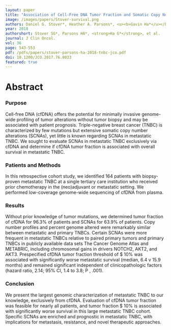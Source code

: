 ```yaml
---
layout: paper
title: "Association of Cell-Free DNA Tumor Fraction and Somatic Copy Number Alterations With Survival in Metastatic Triple-Negative Breast Cancer"
image: /images/papers/Stover-survival.png
authors: Daniel G. Stover*, Heather A. Parsons*, <u><b>Gavin Ha*</u></b>, Samuel S. Freeman, William T. Barry, Hao Guo, Atish D. Choudhury, Gregory Gydush, Sarah C. Reed, Justin Rhoades, Denisse Rotem, Melissa E. Hughes, Deborah A. Dillon, Ann H. Partridge, NikhilWagle, Ian E. Krop, Gad Getz, Todd R. Golub, J. Christopher Love, Eric P.Winer, Sara M. Tolaney, Nancy U. Lin, and Viktor A. Adalsteinsson.
year: 2018
authorshort: Stover SG*, Parsons HA*, <strong>Ha G*</strong>, et al. 
journal: J Clin Oncol.
vol: 36
page: 543-553
pdf: /pdfs/papers/stover-parsons-ha-2018-tnbc-jco.pdf
doi: 10.1200/JCO.2017.76.0033
featured: true
---
```


# Abstract

### Purpose
Cell-free DNA (cfDNA) offers the potential for minimally invasive genome-wide profiling of tumor alterations without tumor biopsy and may be associated with patient prognosis. Triple-negative breast cancer (TNBC) is characterized by few mutations but extensive somatic copy number alterations (SCNAs), yet little is known regarding SCNAs in metastatic TNBC. We sought to evaluate SCNAs in metastatic TNBC exclusively via cfDNA and determine if cfDNA tumor fraction is associated with overall survival in metastatic TNBC.

### Patients and Methods
In this retrospective cohort study, we identified 164 patients with biopsy-proven metastatic TNBC at a single tertiary care institution who received prior chemotherapy in the (neo)adjuvant or metastatic setting. We performed low-coverage genome-wide sequencing of cfDNA from plasma.

### Results
Without prior knowledge of tumor mutations, we determined tumor fraction of cfDNA for 96.3% of patients and SCNAs for 63.9% of patients. Copy number profiles and percent genome altered were remarkably similar between metastatic and primary TNBCs. Certain SCNAs were more frequent in metastatic TNBCs relative to paired primary tumors and primary TNBCs in publicly available data sets The Cancer Genome Atlas and METABRIC, including chromosomal gains in drivers NOTCH2, AKT2, and AKT3. Prespecified cfDNA tumor fraction threshold of $ 10% was associated with significantly worse metastatic survival (median, 6.4 v 15.9 months) and remained significant independent of clinicopathologic factors (hazard ratio, 2.14; 95% CI, 1.4 to 3.8; P , .001).

### Conclusion
We present the largest genomic characterization of metastatic TNBC to our knowledge, exclusively from cfDNA. Evaluation of cfDNA tumor fraction was feasible for nearly all patients, and tumor fraction $ 10% is associated with significantly worse survival in this large metastatic TNBC cohort. Specific SCNAs are enriched and prognostic in metastatic TNBC, with implications for metastasis, resistance, and novel therapeutic approaches.